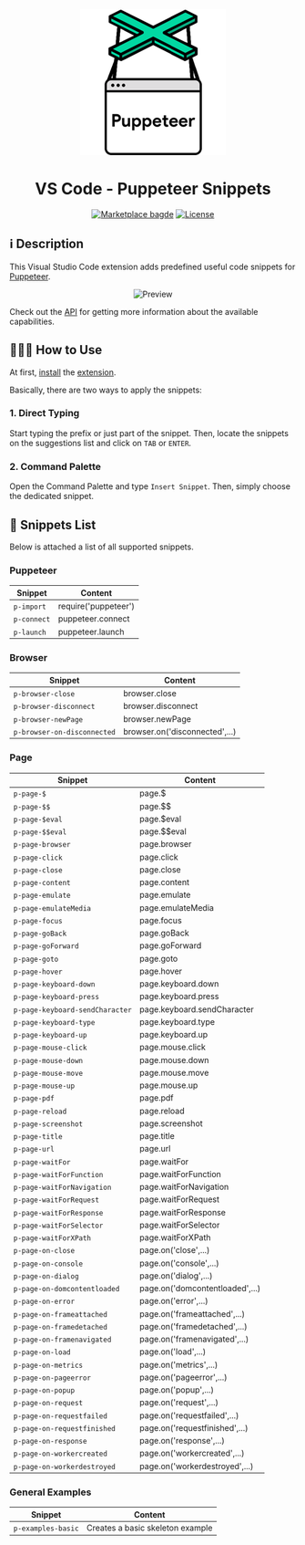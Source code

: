 <p align="center">
  <img src="https://github.com/nitayneeman/vscode-puppeteer-snippets/blob/master/images/puppeteer-logo.png?raw=true" alt="Puppeteer Logo">
</p>

<h1 align="center">VS Code - Puppeteer Snippets</h1>

<p align="center">
  <a href="https://marketplace.visualstudio.com/items?itemName=nitayneeman.puppeteer-snippets"><img src="https://vsmarketplacebadge.apphb.com/version/msjsdiag.debugger-for-chrome.svg?label=Puppeteer%20Snippets" alt="Marketplace bagde"></a>
  <a href="https://github.com/nitayneeman/vscode-puppeteer-snippets/blob/master/LICENSE"><img src="https://img.shields.io/badge/license-MIT-blue.svg" alt="License"></a>
</p>

## ℹ️️ Description

This Visual Studio Code extension adds predefined useful code snippets for [Puppeteer](https://pptr.dev/).

<p align="center">
  <img src="https://github.com/nitayneeman/vscode-puppeteer-snippets/blob/master/images/preview.gif?raw=true" alt="Preview">
</p>

Check out the [API](https://pptr.dev/#?product=Puppeteer&show=outline) for getting more information about the available capabilities.

## 👨🏻‍🏫 How to Use

At first, <a href="vscode:extension/nitayneeman.puppeteer-snippets">install</a> the [extension](https://marketplace.visualstudio.com/items?itemName=nitayneeman.puppeteer-snippets).

Basically, there are two ways to apply the snippets:

### 1. Direct Typing
Start typing the prefix or just part of the snippet. Then, locate the snippets on the suggestions list and click on `TAB` or `ENTER`.

### 2. Command Palette
Open the Command Palette and type `Insert Snippet`. Then, simply choose the dedicated snippet.

## 📄 Snippets List

Below is attached a list of all supported snippets.

### Puppeteer

| Snippet     | Content              |
| ----------- | -------------------- |
| `p-import`  | require('puppeteer') |
| `p-connect` | puppeteer.connect    |
| `p-launch`  | puppeteer.launch     |

### Browser

| Snippet                     | Content                        |
| --------------------------- | ------------------------------ |
| `p-browser-close`           | browser.close                  |
| `p-browser-disconnect`      | browser.disconnect             |
| `p-browser-newPage`         | browser.newPage                |
| `p-browser-on-disconnected` | browser.on('disconnected',...) |

### Page

| Snippet                         | Content                         |
| ------------------------------- | ------------------------------- |
| `p-page-$`                      | page.\$                         |
| `p-page-$$`                     | page.\$\$                       |
| `p-page-$eval`                  | page.\$eval                     |
| `p-page-$$eval`                 | page.\$\$eval                   |
| `p-page-browser`                | page.browser                    |
| `p-page-click`                  | page.click                      |
| `p-page-close`                  | page.close                      |
| `p-page-content`                | page.content                    |
| `p-page-emulate`                | page.emulate                    |
| `p-page-emulateMedia`           | page.emulateMedia               |
| `p-page-focus`                  | page.focus                      |
| `p-page-goBack`                 | page.goBack                     |
| `p-page-goForward`              | page.goForward                  |
| `p-page-goto`                   | page.goto                       |
| `p-page-hover`                  | page.hover                      |
| `p-page-keyboard-down`          | page.keyboard.down              |
| `p-page-keyboard-press`         | page.keyboard.press             |
| `p-page-keyboard-sendCharacter` | page.keyboard.sendCharacter     |
| `p-page-keyboard-type`          | page.keyboard.type              |
| `p-page-keyboard-up`            | page.keyboard.up                |
| `p-page-mouse-click`            | page.mouse.click                |
| `p-page-mouse-down`             | page.mouse.down                 |
| `p-page-mouse-move`             | page.mouse.move                 |
| `p-page-mouse-up`               | page.mouse.up                   |
| `p-page-pdf`                    | page.pdf                        |
| `p-page-reload`                 | page.reload                     |
| `p-page-screenshot`             | page.screenshot                 |
| `p-page-title`                  | page.title                      |
| `p-page-url`                    | page.url                        |
| `p-page-waitFor`                | page.waitFor                    |
| `p-page-waitForFunction`        | page.waitForFunction            |
| `p-page-waitForNavigation`      | page.waitForNavigation          |
| `p-page-waitForRequest`         | page.waitForRequest             |
| `p-page-waitForResponse`        | page.waitForResponse            |
| `p-page-waitForSelector`        | page.waitForSelector            |
| `p-page-waitForXPath`           | page.waitForXPath               |
| `p-page-on-close`               | page.on('close',...)            |
| `p-page-on-console`             | page.on('console',...)          |
| `p-page-on-dialog`              | page.on('dialog',...)           |
| `p-page-on-domcontentloaded`    | page.on('domcontentloaded',...) |
| `p-page-on-error`               | page.on('error',...)            |
| `p-page-on-frameattached`       | page.on('frameattached',...)    |
| `p-page-on-framedetached`       | page.on('framedetached',...)    |
| `p-page-on-framenavigated`      | page.on('framenavigated',...)   |
| `p-page-on-load`                | page.on('load',...)             |
| `p-page-on-metrics`             | page.on('metrics',...)          |
| `p-page-on-pageerror`           | page.on('pageerror',...)        |
| `p-page-on-popup`               | page.on('popup',...)            |
| `p-page-on-request`             | page.on('request',...)          |
| `p-page-on-requestfailed`       | page.on('requestfailed',...)    |
| `p-page-on-requestfinished`     | page.on('requestfinished',...)  |
| `p-page-on-response`            | page.on('response',...)         |
| `p-page-on-workercreated`       | page.on('workercreated',...)    |
| `p-page-on-workerdestroyed`     | page.on('workerdestroyed',...)  |

### General Examples

| Snippet            | Content                           |
| ------------------ | --------------------------------- |
| `p-examples-basic` | Creates a basic skeleton example |
